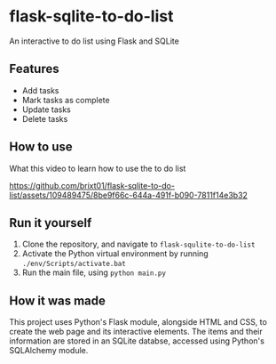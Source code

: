 # flask-sqlite-to-do-list
An interactive to do list using Flask and SQLite

## Features

- Add tasks
- Mark tasks as complete
- Update tasks
- Delete tasks

## How to use

What this video to learn how to use the to do list

https://github.com/brixt01/flask-sqlite-to-do-list/assets/109489475/8be9f66c-644a-491f-b090-7811f14e3b32

## Run it yourself

1. Clone the repository, and navigate to `flask-squlite-to-do-list`
2. Activate the Python virtual environment by running `./env/Scripts/activate.bat`
3. Run the main file, using `python main.py`

## How it was made

This project uses Python's Flask module, alongside HTML and CSS, to create the web page and its interactive elements. The items and their information are stored in an SQLite databse, accessed using Python's SQLAlchemy module. 
